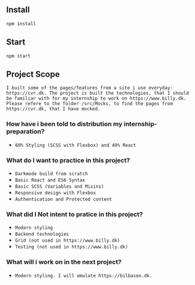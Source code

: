 ## Install

`npm install`

## Start

`npm start`

## Project Scope

`I built some of the pages/features from a site i use everyday: https://cvr.dk. The project is built the technologies, that I should be familiar with for my internship to work on https://www.billy.dk. Please refere to the folder /src/Mocks, to find the pages from https://cvr.dk, that I have mocked.`

### How have i been told to distribution my internship-preparation?

- `60% Styling (SCSS with Flexbox) and 40% React`

### What do I want to practice in this project?

- `Darkmode build from scratch`
- `Basic React and ES6 Syntax`
- `Basic SCSS (Variables and Mixins)`
- `Responsive design with Flexbox`
- `Authentication and Protected content`

### What did I **Not** intent to pratice in this project?

- `Modern styling`
- `Backend technologies`
- `Grid (not used in https://www.billy.dk)`
- `Testing (not used in https://www.billy.dk)`

### What will i work on in the next project?

- `Modern styling. I will emulate https://bilbasen.dk.`
